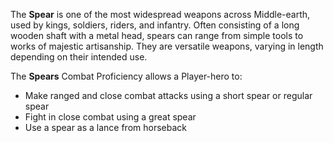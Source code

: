 The **Spear** is one of the most widespread weapons across Middle-earth, used by kings, soldiers, riders, and infantry. Often consisting of a long wooden shaft with a metal head, spears can range from simple tools to works of majestic artisanship. They are versatile weapons, varying in length depending on their intended use.

The **Spears** Combat Proficiency allows a Player-hero to:

- Make ranged and close combat attacks using a short spear or regular spear  
- Fight in close combat using a great spear  
- Use a spear as a lance from horseback  

